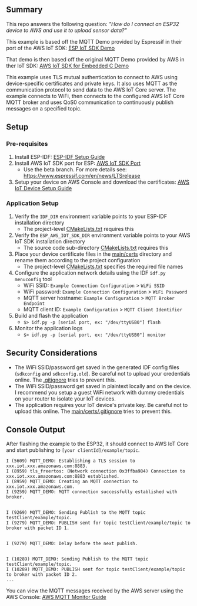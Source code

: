 ## Summary
This repo answers the following question: _"How do I connect an ESP32 device to AWS and use it to upload sensor data?"_

This example is based off the MQTT Demo provided by Espressif in their port of the AWS IoT SDK: [ESP IoT SDK Demo](https://github.com/espressif/esp-aws-iot/tree/release/beta/examples/mqtt/tls_mutual_auth)

That demo is then based off the original MQTT Demo provided by AWS in ther IoT SDK: [AWS IoT SDK for Embedded C Demo](https://github.com/aws/aws-iot-device-sdk-embedded-C/tree/main/demos/mqtt/mqtt_demo_mutual_auth)

This example uses TLS mutual authentication to connect to AWS using device-specific certificates and private keys. It also uses MQTT as the communication protocol to send data to the AWS IoT Core server. The example connects to WiFi, then connects to the configured AWS IoT Core MQTT broker and uses QoS0 communication to continuously publish messages on a specified topic. 


## Setup

### Pre-requisites

1. Install ESP-IDF: [ESP-IDF Setup Guide](https://docs.espressif.com/projects/esp-idf/en/latest/esp32/get-started/index.html)
2. Install AWS IoT SDK port for ESP: [AWS IoT SDK Port](https://github.com/espressif/esp-aws-iot/tree/release/beta)
    - Use the beta branch. For more details see: https://www.espressif.com/en/news/LTSrelease
3. Setup your device on AWS Console and download the certificates: [AWS IoT Device Setup Guide](https://docs.aws.amazon.com/iot/latest/developerguide/create-iot-resources.html)

### Application Setup

1. Verify the `IDF_DIR` environment variable points to your ESP-IDF installation directory
    - The project-level [CMakeLists.txt](CMakeLists.txt) requires this 
2. Verify the `ESP_AWS_IOT_SDK_DIR` environment variable points to your AWS IoT SDK installation directory
    - The source code sub-directory [CMakeLists.txt](main/CMakeLists.txt) requires this
3. Place your device certificate files in the [main/certs](main/certs) directory and rename them according to the project configuration
    - The project-level [CMakeLists.txt](CMakeLists.txt) specifies the required file names
4. Configure the application network details using the IDF `idf.py menuconfig` tool
    - WiFi SSID: `Example Connection Configuration` > `WiFi SSID`
    - WiFi password: `Example Connection Configuration` > `WiFi Password`
    - MQTT server hostname: `Example Configuration` > `MQTT Broker Endpoint`
    - MQTT client ID: `Example Configuration` > `MQTT Client Identifier`
5. Build and flash the application
    - `$> idf.py -p [serial port, ex: "/dev/ttyUSB0"] flash`
6. Monitor the application logs
    - `$> idf.py -p [serial port, ex: "/dev/ttyUSB0"] monitor`



## Security Considerations

- The WiFi SSID/password get saved in the generated IDF config files (`sdkconfig` and `sdkconfig.old`). Be careful not to upload your credentials online. The [.gitignore](.gitignore) tries to prevent this.
- The WiFi SSID/password get saved in plaintext locally and on the device. I recommend you setup a guest WiFi network with dummy credentials on your router to isolate your IoT devices. 
- The application requires your IoT device's private key. Be careful not to upload this online. The [main/certs/.gitignore](main/certs/.gitignore) tries to prevent this.


## Console Output

After flashing the example to the ESP32, it should connect to AWS IoT Core and start publishing to `[your clientId]/example/topic`.

```
I (5609) MQTT_DEMO: Establishing a TLS session to xxx.iot.xxx.amazonaws.com:8883.
I (8959) tls_freertos: (Network connection 0x3ffba984) Connection to xxx.iot.xxx.amazonaws.com:8883 established.
I (8959) MQTT_DEMO: Creating an MQTT connection to xxx.iot.xxx.amazonaws.com.
I (9259) MQTT_DEMO: MQTT connection successfully established with broker.


I (9269) MQTT_DEMO: Sending Publish to the MQTT topic testClient/example/topic.
I (9279) MQTT_DEMO: PUBLISH sent for topic testClient/example/topic to broker with packet ID 1.


I (9279) MQTT_DEMO: Delay before the next publish.


I (10289) MQTT_DEMO: Sending Publish to the MQTT topic testClient/example/topic.
I (10289) MQTT_DEMO: PUBLISH sent for topic testClient/example/topic to broker with packet ID 2.
...
```
You can view the MQTT messages received by the AWS server using the AWS Console: [AWS MQTT Monitor Guide](https://docs.aws.amazon.com/iot/latest/developerguide/view-mqtt-messages.html)
